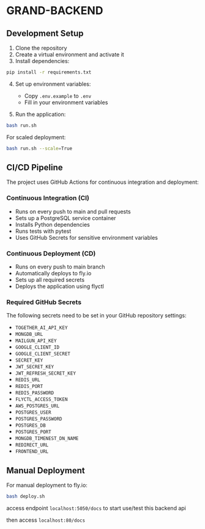 # GRAND-BACKEND

## Development Setup

1. Clone the repository
2. Create a virtual environment and activate it
3. Install dependencies:
```bash
pip install -r requirements.txt
```

4. Set up environment variables:
   - Copy `.env.example` to `.env`
   - Fill in your environment variables

5. Run the application:
```bash
bash run.sh
```

For scaled deployment:
```bash
bash run.sh --scale=True
```

## CI/CD Pipeline

The project uses GitHub Actions for continuous integration and deployment:

### Continuous Integration (CI)
- Runs on every push to main and pull requests
- Sets up a PostgreSQL service container
- Installs Python dependencies
- Runs tests with pytest
- Uses GitHub Secrets for sensitive environment variables

### Continuous Deployment (CD)
- Runs on every push to main branch
- Automatically deploys to fly.io
- Sets up all required secrets
- Deploys the application using flyctl

### Required GitHub Secrets
The following secrets need to be set in your GitHub repository settings:
- `TOGETHER_AI_API_KEY`
- `MONGDB_URL`
- `MAILGUN_API_KEY`
- `GOOGLE_CLIENT_ID`
- `GOOGLE_CLIENT_SECRET`
- `SECRET_KEY`
- `JWT_SECRET_KEY`
- `JWT_REFRESH_SECRET_KEY`
- `REDIS_URL`
- `REDIS_PORT`
- `REDIS_PASSWORD`
- `FLYCTL_ACCESS_TOKEN`
- `AWS_POSTGRES_URL`
- `POSTGRES_USER`
- `POSTGRES_PASSWORD`
- `POSTGRES_DB`
- `POSTGRES_PORT`
- `MONGDB_TIMENEST_DN_NAME`
- `REDIRECT_URL`
- `FRONTEND_URL`

## Manual Deployment

For manual deployment to fly.io:
```bash
bash deploy.sh
```

access endpoint `localhost:5050/docs` to start use/test this backend api

then access `localhost:80/docs`
